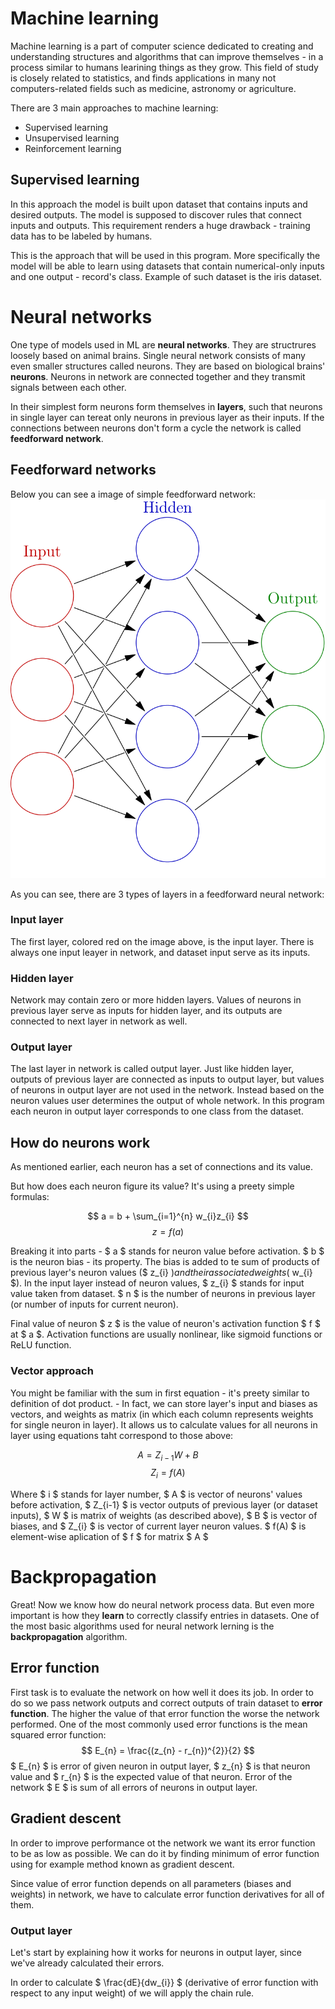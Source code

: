 # Machine learning

Machine learning is a part of computer science dedicated to creating and understanding structures and algorithms that can improve themselves - in a process similar to humans learining things as they grow. This field of study is closely related to statistics, and finds applications in many not computers-related fields such as medicine, astronomy or agriculture.

There are 3 main approaches to machine learning:

- Supervised learning
- Unsupervised learning
- Reinforcement learning

## Supervised learning

In this approach the model is built upon dataset that contains inputs and desired outputs. The model is supposed to discover rules that connect inputs and outputs. This requirement renders a huge drawback - training data has to be labeled by humans.

This is the approach that will be used in this program. More specifically the model will be able to learn using datasets that contain numerical-only inputs and one output - record's class. Example of such dataset is the iris dataset.

# Neural networks

One type of models used in ML are **neural networks**. They are structrures loosely based on animal brains. Single neural network consists of many even smaller structures called neurons. They are based on biological brains' **neurons**. Neurons in network are connected together and they transmit signals between each other.

In their simplest form neurons form themselves in **layers**, such that neurons in single layer can tereat only neurons in previous layer as their inputs. If the connections between neurons don't form a cycle the network is called **feedforward network**.

## Feedforward networks

Below you can see a image of simple feedforward network:
![Image of simple feedforward network](md_resources/Colored_neural_network.svg.png)

As you can see, there are 3 types of layers in a feedforward neural network:

### Input layer

The first layer, colored red on the image above, is the input layer. There is always one input leayer in network, and dataset input serve as its inputs.

### Hidden layer

Network may contain zero or more hidden layers. Values of neurons in previous layer serve as inputs for hidden layer, and its outputs are connected to next layer in network as well.

### Output layer

The last layer in network is called output layer. Just like hidden layer, outputs of previous layer are connected as inputs to output layer, but values of neurons in output layer are not used in the network. Instead based on the neuron values user determines the output of whole network. In this program each neuron in output layer corresponds to one class from the dataset.

## How do neurons work

As mentioned earlier, each neuron has a set of connections and its value.

But how does each neuron figure its value? It's using a preety simple formulas:

$$ a = b + \sum_{i=1}^{n} w_{i}z_{i} $$
$$ z = f(a) $$

Breaking it into parts - $ a $ stands for neuron value before activation. $ b $ is the neuron bias - its property. The bias is added to te sum of products of previous layer's neuron values ($ z_{i} $) and their associated weights ($ w_{i} $). In the input layer instead of neuron values, $ z_{i} $ stands for input value taken from dataset. $ n $ is the number of neurons in previous layer (or number of inputs for current neuron).

Final value of neuron $ z $ is the value of neuron's activation function $ f $ at $ a $. Activation functions are usually nonlinear, like sigmoid functions or ReLU function.

### Vector approach

You might be familiar with the sum in first equation - it's preety similar to definition of dot product. - In fact, we can store layer's input and biases as vectors, and weights as matrix (in which each column represents weights for single neuron in layer). It allows us to calculate values for all neurons in layer using equations taht correspond to those above:

$$ A = Z_{i-1}W + B $$
$$ Z_{i} = f(A) $$

Where $ i $ stands for layer number, $ A $ is vector of neurons' values before activation, $ Z_{i-1} $ is vector outputs of previous layer (or dataset inputs), $ W $ is matrix of weights (as described above), $ B $ is vector of biases, and $ Z_{i} $ is vector of current layer neuron values.
$ f(A) $ is element-wise aplication of $ f $ for matrix $ A $

# Backpropagation

Great! Now we know how do neural network process data. But even more important is how they **learn** to correctly classify entries in datasets. One of the most basic algorithms used for neural network lerning is the **backpropagation** algorithm.

## Error function

First task is to evaluate the network on how well it does its job. In order to do so we pass network outputs and correct outputs of train dataset to **error function**. The higher the value of that error function the worse the network performed. One of the most commonly used error functions is the mean squared error function: $$ E_{n} = \frac{(z_{n} - r_{n})^{2}}{2} $$ $ E_{n} $ is error of given neuron in output layer, $ z_{n} $ is that neuron value and $ r_{n} $ is the expected value of that neuron. Error of the network $ E $ is sum of all errors of neurons in output layer.

## Gradient descent

In order to improve performance ot the network we want its error function to be as low as possible. We can do it by finding minimum of error function using for example method known as gradient descent.

Since value of error function depends on all parameters (biases and weights) in network, we have to calculate error function derivatives for all of them.

### Output layer

Let's start by explaining how it works for neurons in output layer, since we've already calculated their errors.

In order to calculate $ \frac{dE}{dw_{i}} $ (derivative of error function with respect to any input weight) of we will apply the chain rule.